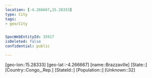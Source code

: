 ```yaml
---
location: [-4.266667,15.28333]
type: City
tags:
- geo/City


SpocWebEntityId: 35917
isDeleted: false
confidential: public

---
```

[geo-lon::15.28333]
[geo-lat::-4.266667]
[name::Brazzaville]
[State::]
[Country::Congo,_Rep.]
[StateId::]
[Population::]
[Unknown::32]

